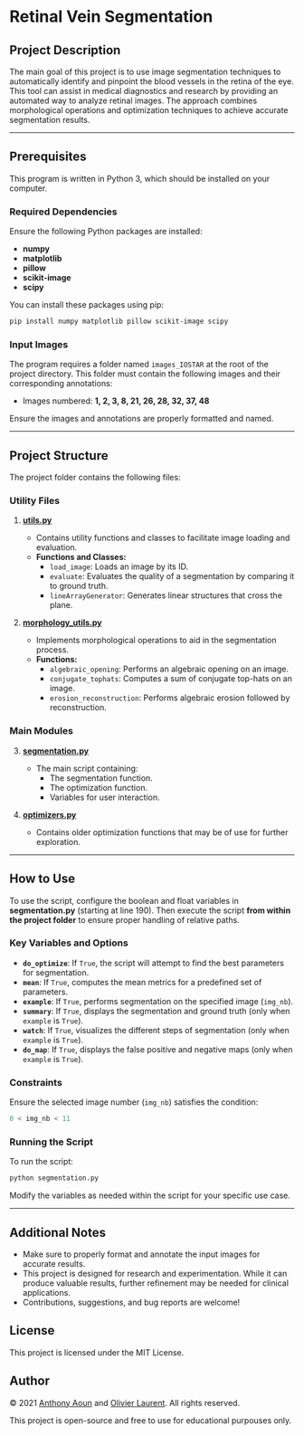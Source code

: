# Retinal Vein Segmentation

## Project Description
The main goal of this project is to use image segmentation techniques to automatically identify and pinpoint the blood vessels in the retina of the eye. This tool can assist in medical diagnostics and research by providing an automated way to analyze retinal images. The approach combines morphological operations and optimization techniques to achieve accurate segmentation results.

---

## Prerequisites
This program is written in Python 3, which should be installed on your computer.

### Required Dependencies
Ensure the following Python packages are installed:

- **numpy**
- **matplotlib**
- **pillow**
- **scikit-image**
- **scipy**

You can install these packages using pip:
```bash
pip install numpy matplotlib pillow scikit-image scipy
```

### Input Images
The program requires a folder named `images_IOSTAR` at the root of the project directory. This folder must contain the following images and their corresponding annotations:

- Images numbered: **1, 2, 3, 8, 21, 26, 28, 32, 37, 48**

Ensure the images and annotations are properly formatted and named.

---

## Project Structure
The project folder contains the following files:

### Utility Files
1. **[utils.py](utils.py)**
   - Contains utility functions and classes to facilitate image loading and evaluation.
   - **Functions and Classes:**
     - `load_image`: Loads an image by its ID.
     - `evaluate`: Evaluates the quality of a segmentation by comparing it to ground truth.
     - `lineArrayGenerator`: Generates linear structures that cross the plane.

2. **[morphology_utils.py](morphology_utils.py)**
   - Implements morphological operations to aid in the segmentation process.
   - **Functions:**
     - `algebraic_opening`: Performs an algebraic opening on an image.
     - `conjugate_tophats`: Computes a sum of conjugate top-hats on an image.
     - `erosion_reconstruction`: Performs algebraic erosion followed by reconstruction.

### Main Modules
3. **[segmentation.py](segmentation.py)**
   - The main script containing:
     - The segmentation function.
     - The optimization function.
     - Variables for user interaction.

4. **[optimizers.py](optimizers.py)**
   - Contains older optimization functions that may be of use for further exploration.

---

## How to Use

To use the script, configure the boolean and float variables in **segmentation.py** (starting at line 190). Then execute the script **from within the project folder** to ensure proper handling of relative paths.

### Key Variables and Options
- **`do_optimize`**: If `True`, the script will attempt to find the best parameters for segmentation.
- **`mean`**: If `True`, computes the mean metrics for a predefined set of parameters.
- **`example`**: If `True`, performs segmentation on the specified image (`img_nb`).
- **`summary`**: If `True`, displays the segmentation and ground truth (only when `example` is `True`).
- **`watch`**: If `True`, visualizes the different steps of segmentation (only when `example` is `True`).
- **`do_map`**: If `True`, displays the false positive and negative maps (only when `example` is `True`).

### Constraints
Ensure the selected image number (`img_nb`) satisfies the condition:
```python
0 < img_nb < 11
```

### Running the Script
To run the script:
```bash
python segmentation.py
```
Modify the variables as needed within the script for your specific use case.

---

## Additional Notes
- Make sure to properly format and annotate the input images for accurate results.
- This project is designed for research and experimentation. While it can produce valuable results, further refinement may be needed for clinical applications.
- Contributions, suggestions, and bug reports are welcome!

## License
This project is licensed under the MIT License.

## Author
© 2021 [Anthony Aoun](https://github.com/Anthony-Aoun) and [Olivier Laurent](https://github.com/o-laurent). All rights reserved.

This project is open-source and free to use for educational purpouses only.